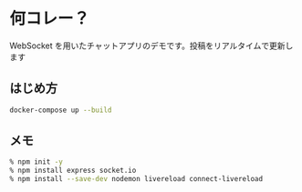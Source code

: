 # 何コレー？

WebSocket を用いたチャットアプリのデモです。投稿をリアルタイムで更新します

## はじめ方

```sh
docker-compose up --build
```

## メモ

```sh
% npm init -y
% npm install express socket.io
% npm install --save-dev nodemon livereload connect-livereload
```
